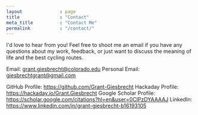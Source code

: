 ```yaml
---
layout              : page
title               : "Contact"
meta_title          : "Contact Me"
permalink           : "/contact/"
---
```


I'd love to hear from you! Feel free to shoot me an email if you have any questions about my work, feedback, or just want to discuss the meaning of life and the best cycling routes.

Email: grant.giesbrecht@colorado.edu
Personal Email: giesbrechtgrant@gmail.com


GitHub Profile: https://github.com/Grant-Giesbrecht
Hackaday Profile: https://hackaday.io/Grant.Giesbrecht
Google Scholar Profile: https://scholar.google.com/citations?hl=en&user=0ClPzDYAAAAJ
LinkedIn: https://www.linkedin.com/in/grant-giesbrecht-b16193105